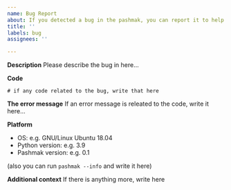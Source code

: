 ```yaml
---
name: Bug Report
about: If you detected a bug in the pashmak, you can report it to help us
title: ''
labels: bug
assignees: ''

---
```


**Description**
Please describe the bug in here...

**Code**
```
# if any code related to the bug, write that here
```

**The error message**
If an error message is releated to the code, write it here...

**Platform**
- OS: e.g. GNU/Linux Ubuntu 18.04
- Python version: e.g. 3.9
- Pashmak version: e.g. 0.1

(also you can run `pashmak --info` and write it here)

**Additional context**
If there is anything more, write here

